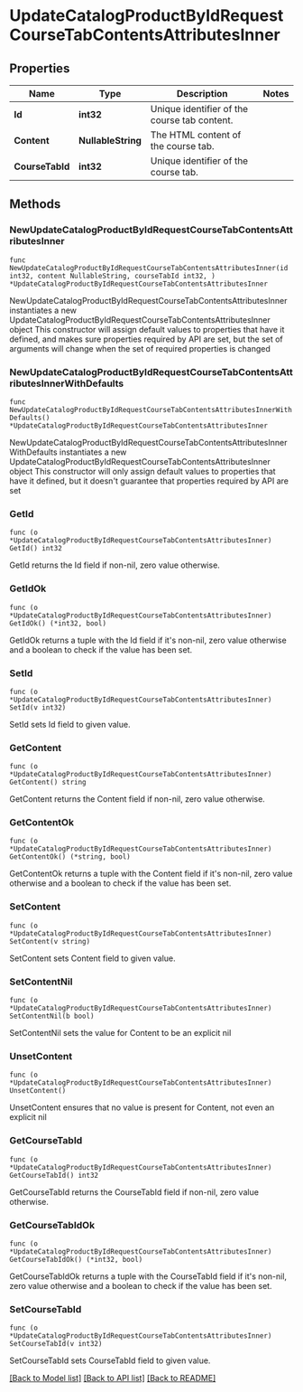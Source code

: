 # UpdateCatalogProductByIdRequestCourseTabContentsAttributesInner

## Properties

Name | Type | Description | Notes
------------ | ------------- | ------------- | -------------
**Id** | **int32** | Unique identifier of the course tab content. | 
**Content** | **NullableString** | The HTML content of the course tab. | 
**CourseTabId** | **int32** | Unique identifier of the course tab. | 

## Methods

### NewUpdateCatalogProductByIdRequestCourseTabContentsAttributesInner

`func NewUpdateCatalogProductByIdRequestCourseTabContentsAttributesInner(id int32, content NullableString, courseTabId int32, ) *UpdateCatalogProductByIdRequestCourseTabContentsAttributesInner`

NewUpdateCatalogProductByIdRequestCourseTabContentsAttributesInner instantiates a new UpdateCatalogProductByIdRequestCourseTabContentsAttributesInner object
This constructor will assign default values to properties that have it defined,
and makes sure properties required by API are set, but the set of arguments
will change when the set of required properties is changed

### NewUpdateCatalogProductByIdRequestCourseTabContentsAttributesInnerWithDefaults

`func NewUpdateCatalogProductByIdRequestCourseTabContentsAttributesInnerWithDefaults() *UpdateCatalogProductByIdRequestCourseTabContentsAttributesInner`

NewUpdateCatalogProductByIdRequestCourseTabContentsAttributesInnerWithDefaults instantiates a new UpdateCatalogProductByIdRequestCourseTabContentsAttributesInner object
This constructor will only assign default values to properties that have it defined,
but it doesn't guarantee that properties required by API are set

### GetId

`func (o *UpdateCatalogProductByIdRequestCourseTabContentsAttributesInner) GetId() int32`

GetId returns the Id field if non-nil, zero value otherwise.

### GetIdOk

`func (o *UpdateCatalogProductByIdRequestCourseTabContentsAttributesInner) GetIdOk() (*int32, bool)`

GetIdOk returns a tuple with the Id field if it's non-nil, zero value otherwise
and a boolean to check if the value has been set.

### SetId

`func (o *UpdateCatalogProductByIdRequestCourseTabContentsAttributesInner) SetId(v int32)`

SetId sets Id field to given value.


### GetContent

`func (o *UpdateCatalogProductByIdRequestCourseTabContentsAttributesInner) GetContent() string`

GetContent returns the Content field if non-nil, zero value otherwise.

### GetContentOk

`func (o *UpdateCatalogProductByIdRequestCourseTabContentsAttributesInner) GetContentOk() (*string, bool)`

GetContentOk returns a tuple with the Content field if it's non-nil, zero value otherwise
and a boolean to check if the value has been set.

### SetContent

`func (o *UpdateCatalogProductByIdRequestCourseTabContentsAttributesInner) SetContent(v string)`

SetContent sets Content field to given value.


### SetContentNil

`func (o *UpdateCatalogProductByIdRequestCourseTabContentsAttributesInner) SetContentNil(b bool)`

 SetContentNil sets the value for Content to be an explicit nil

### UnsetContent
`func (o *UpdateCatalogProductByIdRequestCourseTabContentsAttributesInner) UnsetContent()`

UnsetContent ensures that no value is present for Content, not even an explicit nil
### GetCourseTabId

`func (o *UpdateCatalogProductByIdRequestCourseTabContentsAttributesInner) GetCourseTabId() int32`

GetCourseTabId returns the CourseTabId field if non-nil, zero value otherwise.

### GetCourseTabIdOk

`func (o *UpdateCatalogProductByIdRequestCourseTabContentsAttributesInner) GetCourseTabIdOk() (*int32, bool)`

GetCourseTabIdOk returns a tuple with the CourseTabId field if it's non-nil, zero value otherwise
and a boolean to check if the value has been set.

### SetCourseTabId

`func (o *UpdateCatalogProductByIdRequestCourseTabContentsAttributesInner) SetCourseTabId(v int32)`

SetCourseTabId sets CourseTabId field to given value.



[[Back to Model list]](../README.md#documentation-for-models) [[Back to API list]](../README.md#documentation-for-api-endpoints) [[Back to README]](../README.md)


